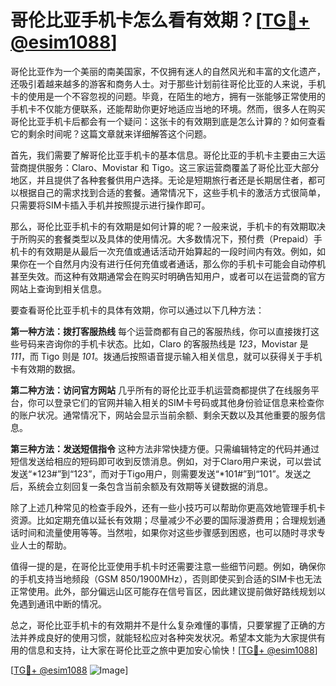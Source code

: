 # 哥伦比亚手机卡怎么看有效期？[[TG💪+ @esim1088](https://t.me/s/esim1088)]

哥伦比亚作为一个美丽的南美国家，不仅拥有迷人的自然风光和丰富的文化遗产，还吸引着越来越多的游客和商务人士。对于那些计划前往哥伦比亚的人来说，手机卡的使用是一个不容忽视的问题。毕竟，在陌生的地方，拥有一张能够正常使用的手机卡不仅能方便联系，还能帮助你更好地适应当地的环境。然而，很多人在购买哥伦比亚手机卡后都会有一个疑问：这张卡的有效期到底是怎么计算的？如何查看它的剩余时间呢？这篇文章就来详细解答这个问题。

首先，我们需要了解哥伦比亚手机卡的基本信息。哥伦比亚的手机卡主要由三大运营商提供服务：Claro、Movistar 和 Tigo。这三家运营商覆盖了哥伦比亚大部分地区，并且提供了各种套餐供用户选择。无论是短期旅行者还是长期居住者，都可以根据自己的需求找到合适的套餐。通常情况下，这些手机卡的激活方式很简单，只需要将SIM卡插入手机并按照提示进行操作即可。

那么，哥伦比亚手机卡的有效期是如何计算的呢？一般来说，手机卡的有效期取决于所购买的套餐类型以及具体的使用情况。大多数情况下，预付费（Prepaid）手机卡的有效期是从最后一次充值或通话活动开始算起的一段时间内有效。例如，如果你在一个自然月内没有进行任何充值或者通话，那么你的手机卡可能会自动停机甚至失效。而这种有效期通常会在购买时明确告知用户，或者可以在运营商的官方网站上查询到相关信息。

要查看哥伦比亚手机卡的具体有效期，你可以通过以下几种方法：

**第一种方法：拨打客服热线**
每个运营商都有自己的客服热线，你可以直接拨打这些号码来咨询你的手机卡状态。比如，Claro 的客服热线是 *123*，Movistar 是 *111*，而 Tigo 则是 *101*。拨通后按照语音提示输入相关信息，就可以获得关于手机卡有效期的数据。

**第二种方法：访问官方网站**
几乎所有的哥伦比亚手机运营商都提供了在线服务平台，你可以登录它们的官网并输入相关的SIM卡号码或其他身份验证信息来检查你的账户状况。通常情况下，网站会显示当前余额、剩余天数以及其他重要的服务信息。

**第三种方法：发送短信指令**
这种方法非常快捷方便。只需编辑特定的代码并通过短信发送给相应的短码即可收到反馈消息。例如，对于Claro用户来说，可以尝试发送“*123#”到“123”，而对于Tigo用户，则需要发送“*101#”到“101”。发送之后，系统会立刻回复一条包含当前余额及有效期等关键数据的消息。

除了上述几种常见的检查手段外，还有一些小技巧可以帮助你更高效地管理手机卡资源。比如定期充值以延长有效期；尽量减少不必要的国际漫游费用；合理规划通话时间和流量使用等等。当然啦，如果你对这些步骤感到困惑，也可以随时寻求专业人士的帮助。

值得一提的是，在哥伦比亚使用手机卡时还需要注意一些细节问题。例如，确保你的手机支持当地频段（GSM 850/1900MHz），否则即使买到合适的SIM卡也无法正常使用。此外，部分偏远山区可能存在信号盲区，因此建议提前做好路线规划以免遇到通讯中断的情况。

总之，哥伦比亚手机卡的有效期并不是什么复杂难懂的事情，只要掌握了正确的方法并养成良好的使用习惯，就能轻松应对各种突发状况。希望本文能为大家提供有用的信息和支持，让大家在哥伦比亚之旅中更加安心愉快！[[TG💪+ @esim1088](https://t.me/s/esim1088)]

[[TG💪+ @esim1088](https://t.me/s/esim1088) ![Image](https://i.postimg.cc/4NQfJmqS/Snipaste-2025-05-13-00-14-12.png)]